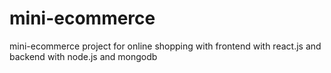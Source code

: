 # mini-ecommerce
mini-ecommerce project for online shopping with frontend with react.js and backend with node.js and mongodb
